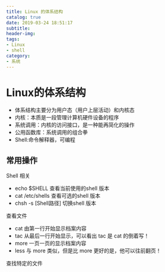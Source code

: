 ```yaml
---
title: Linux 的体系结构
catalog: true
date: 2019-03-24 18:51:17
subtitle:
header-img:
tags:
- Linux
- shell
category:
- 系统
---
```


# Linux的体系结构

- 体系结构主要分为用户态（用户上层活动）和内核态
- 内核：本质是一段管理计算机硬件设备的程序
- 系统调用：内核的访问接口，是一种能再简化的操作
- 公用函数库：系统调用的组合拳
- Shell:命令解释器，可编程

## 常用操作

Shell 相关

- echo $SHELL  查看当前使用的shell 版本
- cat /etc/shells  查看可选的shell 版本
- chsh -s [Shell路径]   切换shell 版本

查看文件

- cat  由第一行开始显示档案内容
- tac  从最后一行开始显示，可以看出 tac 是 cat 的倒着写！
- more 一页一页的显示档案内容
- less 与 more 类似，但是比 more 更好的是，他可以往前翻页！

查找特定的文件
